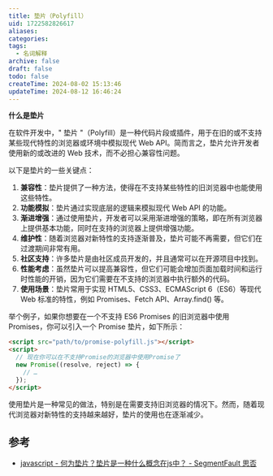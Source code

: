 ```yaml
---
title: 垫片（Polyfill）
uid: 1722582826617
aliases: 
categories: 
tags:
  - 名词解释
archive: false
draft: false
todo: false
createTime: 2024-08-02 15:13:46
updateTime: 2024-08-12 16:46:24
---
```


**什么是垫片**

在软件开发中，" 垫片 "（Polyfill）是一种代码片段或插件，用于在旧的或不支持某些现代特性的浏览器或环境中模拟现代 Web API。简而言之，垫片允许开发者使用新的或改进的 Web 技术，而不必担心兼容性问题。

以下是垫片的一些关键点：

1. **兼容性**：垫片提供了一种方法，使得在不支持某些特性的旧浏览器中也能使用这些特性。
2. **功能模拟**：垫片通过实现底层的逻辑来模拟现代 Web API 的功能。
3. **渐进增强**：通过使用垫片，开发者可以采用渐进增强的策略，即在所有浏览器上提供基本功能，同时在支持的浏览器上提供增强功能。
4. **维护性**：随着浏览器对新特性的支持逐渐普及，垫片可能不再需要，但它们在过渡期间非常有用。
5. **社区支持**：许多垫片是由社区成员开发的，并且通常可以在开源项目中找到。
6. **性能考虑**：虽然垫片可以提高兼容性，但它们可能会增加页面加载时间和运行时性能的开销，因为它们需要在不支持的浏览器中执行额外的代码。
7. **使用场景**：垫片常用于实现 HTML5、CSS3、ECMAScript 6（ES6）等现代 Web 标准的特性，例如 Promises、Fetch API、Array.find() 等。

举个例子，如果你想要在一个不支持 ES6 Promises 的旧浏览器中使用 Promises，你可以引入一个 Promise 垫片，如下所示：

```html
<script src="path/to/promise-polyfill.js"></script>
<script>
  // 现在你可以在不支持Promise的浏览器中使用Promise了
  new Promise((resolve, reject) => {
    // …
  });
</script>
```

使用垫片是一种常见的做法，特别是在需要支持旧浏览器的情况下。然而，随着现代浏览器对新特性的支持越来越好，垫片的使用也在逐渐减少。

## 参考

- [javascript - 何为垫片？垫片是一种什么概念在js中？ - SegmentFault 思否](https://segmentfault.com/q/1010000007256959)
